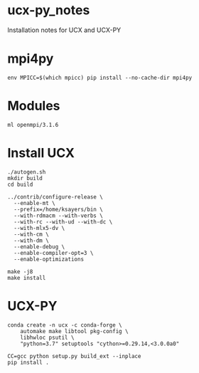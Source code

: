 # ucx-py_notes
Installation notes for UCX and UCX-PY

# mpi4py
```
env MPICC=$(which mpicc) pip install --no-cache-dir mpi4py
```

# Modules
```
ml openmpi/3.1.6
```
# Install UCX
```
./autogen.sh
mkdir build
cd build

../contrib/configure-release \
  --enable-mt \
  --prefix=/home/ksayers/bin \
  --with-rdmacm --with-verbs \
  --with-rc --with-ud --with-dc \
  --with-mlx5-dv \
  --with-cm \
  --with-dm \
  --enable-debug \
  --enable-compiler-opt=3 \
  --enable-optimizations

make -j8
make install

```

# UCX-PY

```
conda create -n ucx -c conda-forge \
    automake make libtool pkg-config \
    libhwloc psutil \
    "python=3.7" setuptools "cython>=0.29.14,<3.0.0a0"
```

```
CC=gcc python setup.py build_ext --inplace
pip install .
```
